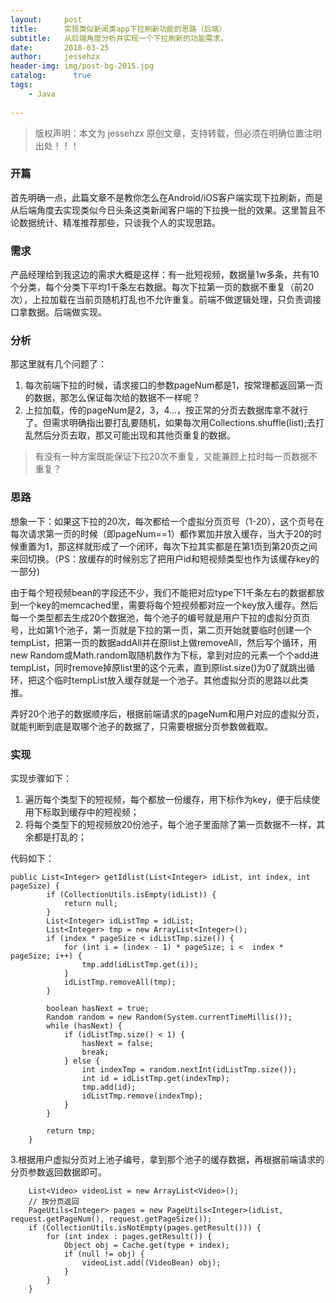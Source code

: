 ```yaml
---
layout:     post
title:      实现类似新闻类app下拉刷新功能的思路（后端）
subtitle:   从后端角度分析并实现一个下拉刷新的功能需求。
date:       2018-03-25             
author:     jessehzx                
header-img: img/post-bg-2015.jpg
catalog: 	  true
tags:
    - Java
        
---
```


>版权声明：本文为 jessehzx 原创文章，支持转载，但必须在明确位置注明出处！！！


### 开篇

首先明确一点，此篇文章不是教你怎么在Android/iOS客户端实现下拉刷新，而是从后端角度去实现类似今日头条这类新闻客户端的下拉换一批的效果。这里暂且不论数据统计、精准推荐那些，只谈我个人的实现思路。

### 需求

产品经理给到我这边的需求大概是这样：有一批短视频，数据量1w多条，共有10个分类，每个分类下平均1千条左右数据。每次下拉第一页的数据不重复（前20次），上拉加载在当前页随机打乱也不允许重复。前端不做逻辑处理，只负责调接口拿数据。后端做实现。

### 分析

那这里就有几个问题了： 

1. 每次前端下拉的时候，请求接口的参数pageNum都是1，按常理都返回第一页的数据，那怎么保证每次给的数据不一样呢？ 
2. 上拉加载，传的pageNum是2，3，4…，按正常的分页去数据库拿不就行了。但需求明确指出要打乱要随机，如果每次用Collections.shuffle(list);去打乱然后分页去取，那又可能出现和其他页重复的数据。

> 有没有一种方案既能保证下拉20次不重复，又能兼顾上拉时每一页数据不重复？

### 思路

想象一下：如果这下拉的20次，每次都给一个虚拟分页页号（1-20），这个页号在每次请求第一页的时候（即pageNum==1）都作累加并放入缓存，当大于20的时候重置为1，那这样就形成了一个闭环，每次下拉其实都是在第1页到第20页之间来回切换。（PS：放缓存的时候别忘了把用户id和短视频类型也作为该缓存key的一部分)

由于每个短视频bean的字段还不少，我们不能把对应type下1千条左右的数据都放到一个key的memcached里，需要将每个短视频都对应一个key放入缓存。然后每一个类型都去生成20个数据池，每个池子的编号就是用户下拉的虚拟分页页号，比如第1个池子，第一页就是下拉的第一页，第二页开始就要临时创建一个tempList，把第一页的数据addAll并在原list上做removeAll，然后写个循环，用new Random或Math.random取随机数作为下标，拿到对应的元素一个个add进tempList，同时remove掉原list里的这个元素，直到原list.size()为0了就跳出循环，把这个临时tempList放入缓存就是一个池子。其他虚拟分页的思路以此类推。

弄好20个池子的数据顺序后，根据前端请求的pageNum和用户对应的虚拟分页，就能判断到底是取哪个池子的数据了，只需要根据分页参数做截取。

### 实现

实现步骤如下： 

1. 遍历每个类型下的短视频，每个都放一份缓存，用下标作为key，便于后续使用下标取到缓存中的短视频； 
2. 将每个类型下的短视频放20份池子，每个池子里面除了第一页数据不一样，其余都是打乱的；

代码如下：

```
public List<Integer> getIdlist(List<Integer> idList, int index, int pageSize) {
        if (CollectionUtils.isEmpty(idList)) {
            return null;
        }
        List<Integer> idListTmp = idList;
        List<Integer> tmp = new ArrayList<Integer>();
        if (index * pageSize < idListTmp.size()) {
            for (int i = (index - 1) * pageSize; i <  index * pageSize; i++) {
                tmp.add(idListTmp.get(i));              
            }
            idListTmp.removeAll(tmp);               
        }

        boolean hasNext = true;
        Random random = new Random(System.currentTimeMillis());
        while (hasNext) {
            if (idListTmp.size() < 1) {
                hasNext = false;
                break;
            } else {
                int indexTmp = random.nextInt(idListTmp.size());
                int id = idListTmp.get(indexTmp);
                tmp.add(id);
                idListTmp.remove(indexTmp);
            }
        }

        return tmp;
    }
```

3.根据用户虚拟分页对上池子编号，拿到那个池子的缓存数据，再根据前端请求的分页参数返回数据即可。

```
    List<Video> videoList = new ArrayList<Video>();
	// 按分页返回
    PageUtils<Integer> pages = new PageUtils<Integer>(idList, request.getPageNum(), request.getPageSize());
    if (CollectionUtils.isNotEmpty(pages.getResult())) {
        for (int index : pages.getResult()) {
            Object obj = Cache.get(type + index);
            if (null != obj) {
                videoList.add((VideoBean) obj);
            }
        }
    }
```